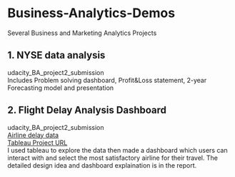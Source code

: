 # Business-Analytics-Demos
Several Business and Marketing Analytics Projects

## 1. NYSE data analysis  
udacity_BA_project2_submission  
Includes Problem solving dashboard, Profit&Loss statement, 2-year Forecasting model and presentation  

## 2. Flight Delay Analysis Dashboard
udacity_BA_project2_submission  
[Airline delay data](https://d17h27t6h515a5.cloudfront.net/topher/2017/December/5a3b1fad_flight-delays/flight-delays.zip)  
[Tableau Project URL](https://public.tableau.com/profile/papaya6214#!/vizhome/Chooseyourbestairline/Story2)  
I used tableau to explore the data then made a dashboard which users can interact with and select the most satisfactory airline for their travel. The detailed design idea and dashboard explaination is in the report.
